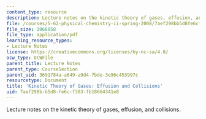 ```yaml
---
content_type: resource
description: Lecture notes on the kinetic theory of gases, effusion, and collisions.
file: /courses/5-62-physical-chemistry-ii-spring-2008/7aef298bb5d8fe6cf383fb18664341e8_29_562ln08.pdf
file_size: 1066858
file_type: application/pdf
learning_resource_types:
- Lecture Notes
license: https://creativecommons.org/licenses/by-nc-sa/4.0/
ocw_type: OCWFile
parent_title: Lecture Notes
parent_type: CourseSection
parent_uid: 3691784a-a649-a9d4-7bde-3e96c453997c
resourcetype: Document
title: 'Kinetic Theory of Gases: Effusion and Collisions'
uid: 7aef298b-b5d8-fe6c-f383-fb18664341e8
---
```

Lecture notes on the kinetic theory of gases, effusion, and collisions.